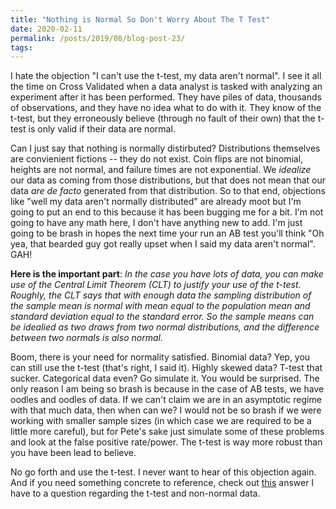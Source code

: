 ```yaml
---
title: "Nothing is Normal So Don't Worry About The T Test"
date: 2020-02-11
permalink: /posts/2019/08/blog-post-23/
tags:
---
```


I hate the objection "I can't use the t-test, my data aren't normal". I see it all the time on Cross Validated when a data analyst is tasked with analyzing an experiment after it has been performed.  They have piles of data, thousands of observations, and they have no idea what to do with it.  They know of the t-test, but they erroneously believe (through no fault of their own) that the t-test is only valid if their data are normal.

Can I just say that nothing is normally distirbuted?  Distributions themselves are convienient fictions -- they do not exist.  Coin flips are not binomial, heights are not normal, and failure times are not exponential.  We *idealize* our data as coming from those distributions, but that does not mean that our data *are de facto* generated from that distribution.  So to that end, objections like "well my data aren't normally distributed" are already moot but I'm going to put an end to this because it has been bugging me for a bit.  I'm not going to have any math here, I don't have anything new to add.  I'm just going to be brash in hopes the next time your run an AB test you'll think "Oh yea, that bearded guy got really upset when I said my data aren't normal".  GAH!

**Here is the important part**: *In the case you have lots of data, you can make use of the Central Limit Theorem (CLT) to justify your use of the t-test.  Roughly, the CLT says that with enough data the sampling distribution of the sample mean is normal with mean equal to the population mean and standard deviation equal to the standard error. So the sample means can be idealied as two draws from two normal distributions, and the difference between two normals is also normal.*

Boom, there is your need for normality satisfied. Binomial data?  Yep, you can still use the t-test (that's right, I said it). Highly skewed data?  T-test that sucker.  Categorical data even?  Go simulate it.  You would be surprised.  The only reason I am being so brash is because in the case of AB tests, we have oodles and oodles of data.  If we can't claim we are in an asymptotic regime with that much data, then when can we?  I would not be so brash if we were working with smaller sample sizes (in which case we are required to be a little more careful), but for Pete's sake just simulate some of these problems and look at the false positive rate/power.  The t-test is way more robust than you have been lead to believe. 


No go forth and use the t-test.  I never want to hear of this objection again. And if you need something concrete to reference, check out [this](https://stats.stackexchange.com/questions/434907/how-can-i-check-if-nominal-and-ordinal-data-is-normally-distributed-for-z-test/434921#434921) answer I have to a question regarding the t-test and non-normal data.
